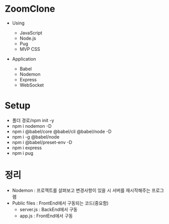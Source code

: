 # ZoomClone

* Using
  * JavaScript
  * Node.js
  * Pug
  * MVP CSS

* Application
  * Babel
  * Nodemon
  * Express
  * WebSocket

# Setup

*	폴더 경로/npm init -y
*	npm i nodemon -D
*	npm i @babel/core @babel/cli @babel/node -D
*	npm i -g @babel/node
*	npm i @babel/preset-env -D
*	npm i express
*	npm i pug

# 정리

* Nodemon : 프로젝트를 살펴보고 변경사항이 있을 시 서버를 재시작해주는 프로그램 
* Public files : FrontEnd에서 구동되는 코드(중요함)
  * server.js : BackEnd에서 구동
  * app.js : FrontEnd에서 구동
